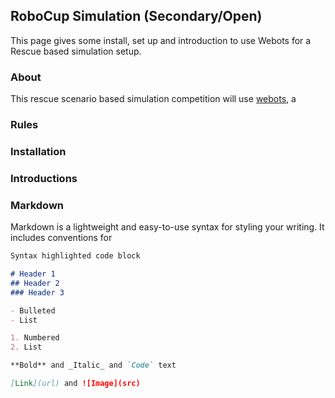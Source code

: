 ## RoboCup Simulation (Secondary/Open)

This page gives some install, set up and introduction to use Webots for a Rescue based simulation setup. 

### About

This rescue scenario based simulation competition will use [webots](https://cyberbotics.com/), a 


### Rules

### Installation


### Introductions

### Markdown

Markdown is a lightweight and easy-to-use syntax for styling your writing. It includes conventions for

```markdown
Syntax highlighted code block

# Header 1
## Header 2
### Header 3

- Bulleted
- List

1. Numbered
2. List

**Bold** and _Italic_ and `Code` text

[Link](url) and ![Image](src)
```
